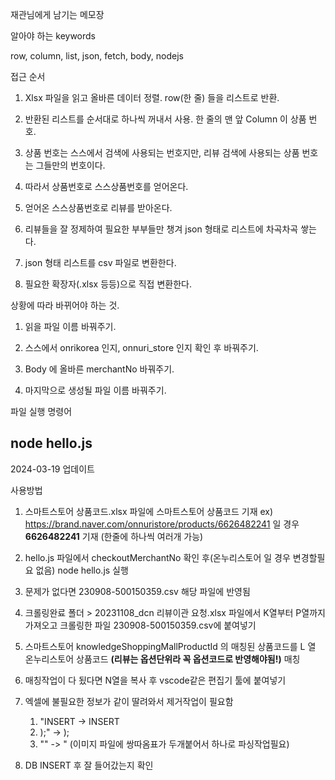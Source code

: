 재관님에게 남기는 메모장

알아야 하는 keywords

row, column, list, json, fetch, body, nodejs


접근 순서

1. Xlsx 파일을 읽고 올바른 데이터 정렬. row(한 줄) 들을 리스트로 반환.

2. 반환된 리스트를 순서대로 하나씩 꺼내서 사용. 한 줄의 맨 앞 Column 이 상품 번호.

3. 상품 번호는 스스에서 검색에 사용되는 번호지만, 리뷰 검색에 사용되는 상품 번호는 그들만의 번호이다.

4. 따라서 상품번호로 스스상품번호를 얻어온다.

5. 얻어온 스스상품번호로 리뷰를 받아온다.

6. 리뷰들을 잘 정제하여 필요한 부부들만 챙겨 json 형태로 리스트에 차곡차곡 쌓는다.

7. json 형태 리스트를 csv 파일로 변환한다.

8. 필요한 확장자(.xlsx 등등)으로 직접 변환한다.


상황에 따라 바뀌어야 하는 것.

1. 읽을 파일 이름 바꿔주기.

2. 스스에서 onrikorea 인지, onnuri_store 인지 확인 후 바꿔주기.

3. Body 에 올바른 merchantNo 바꿔주기.

4. 마지막으로 생성될 파일 이름 바꿔주기.

파일 실행 명령어

node hello.js
-----------------------------------------------------------------------------------
2024-03-19 업데이트

사용방법

1. 스마트스토어 상품코드.xlsx 파일에 스마트스토어 상품코드 기재 ex) https://brand.naver.com/onnuristore/products/6626482241 일 경우 **6626482241** 기재 (한줄에 하나씩 여러개 가능)

2. hello.js 파일에서 checkoutMerchantNo 확인 후(온누리스토어 일 경우 변경할필요 없음) node hello.js 실행

3. 문제가 없다면 230908-500150359.csv 해당 파일에 반영됨

4. 크롤링완료 폴더 > 20231108_dcn 리뷰이관 요청.xlsx 파일에서 K열부터 P열까지 가져오고 크롤링한 파일 230908-500150359.csv에 붙여넣기

5. 스마트스토어 knowledgeShoppingMallProductId 의 매칭된 상품코드를 L 열 온누리스토어 상품코드 **(리뷰는 옵션단위라 꼭 옵션코드로 반영해야됨!)** 매칭

6. 매칭작업이 다 됬다면 N열을 복사 후 vscode같은 편집기 툴에 붙여넣기

7. 엑셀에 불필요한 정보가 같이 딸려와서 제거작업이 필요함
   1) "INSERT -> INSERT
   2) );" -> );
   3) "" -> " (이미지 파일에 쌍따옴표가 두개붙어서 하나로 파싱작업필요)

8. DB INSERT 후 잘 들어갔는지 확인











